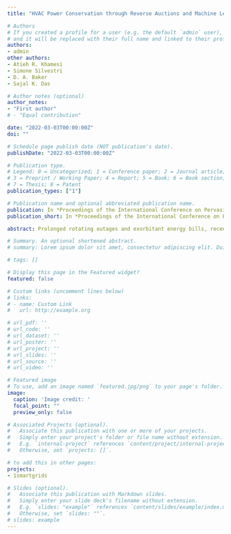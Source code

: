 ```yaml
---
title: "HVAC Power Conservation through Reverse Auctions and Machine Learning"

# Authors
# If you created a profile for a user (e.g. the default `admin` user), write the username (folder name) here 
# and it will be replaced with their full name and linked to their profile.
authors:
- admin
other authors:
- Atieh R. Khamesi
- Simone Silvestri
- D. A. Baker
- Sajal K. Das

# Author notes (optional)
author_notes:
- "First author"
# - "Equal contribution"

date: "2022-03-03T00:00:00Z"
doi: ""

# Schedule page publish date (NOT publication's date).
publishDate: "2022-03-03T00:00:00Z"

# Publication type.
# Legend: 0 = Uncategorized; 1 = Conference paper; 2 = Journal article;
# 3 = Preprint / Working Paper; 4 = Report; 5 = Book; 6 = Book section;
# 7 = Thesis; 8 = Patent
publication_types: ["1"]

# Publication name and optional abbreviated publication name.
publication: In *Proceedings of the International Conference on Pervasive Computing and Communications (PerCom), 2022 - 18/178 accepted papers*
publication_short: In *Proceedings of the International Conference on Pervasive Computing and Communications (PerCom), 2022 - 18/178 accepted papers*

abstract: Prolonged rotating outages and exorbitant energy bills, recently experienced in California and Texas, have exposed the limitations and need for modernizing electric power systems. The occurrence of such events is a consequence of peak loads, often due to extreme outside temperatures that simultaneously trigger Heating Ventilation Air Conditioning (HVAC) systems. Leveraging pervasive computing technologies, such as smart meters and smart thermostats, this paper introduces a comprehensive approach to perform residential HVAC power conservation and prevent these catastrophic events. Differently from previous solutions, our approach models realistic user behavior and HVAC dynamics of individual homes. Specifically, we formulate a novel reverse auction-based problem, called POwer Conservation Optimization (POCO). The goal is to perform power conservation by motivating users to temporarily adjust their HVAC thermostat settings in exchange for financial rewards. We prove that POCO ensures truthfulness and individual rationality of the auction mechanism, although it is an NP-hard problem. Therefore, we propose an efficient heuristic, called Greedy Ranking AllocatioN (GRAN), which we prove ensures the same formal properties, while incurring only a polynomial complexity. To predict power savings resulting from an HVAC thermostat adjustments, we propose a novel machine learning-based technique called Power Saving Prediction (PSP). In addition, we conduct an online survey to study the willingness to adopt the proposed system and to model realistic user behavior. Survey results show willingness of adoption above 79% and a highly heterogeneous and non-linear user behavior. We perform extensive experiments using high-fidelity simulator EnergyPlus. Results show that PSP outperforms a state-of-the-art solution obtaining 85% predictions within a 5% error margin. Furthermore, GRAN achieves near-optimal performance, outperforming a recent state-of-the-art approach obtaining results between 58% and 68% closer to the optimum.

# Summary. An optional shortened abstract.
# summary: Lorem ipsum dolor sit amet, consectetur adipiscing elit. Duis posuere tellus ac convallis placerat. Proin tincidunt magna sed ex sollicitudin condimentum.

# tags: []

# Display this page in the Featured widget?
featured: false

# Custom links (uncomment lines below)
# links:
# - name: Custom Link
#   url: http://example.org

# url_pdf: ''
# url_code: ''
# url_dataset: ''
# url_poster: ''
# url_project: ''
# url_slides: ''
# url_source: ''
# url_video: ''

# Featured image
# To use, add an image named `featured.jpg/png` to your page's folder. 
image:
  caption: 'Image credit: '
  focal_point: ""
  preview_only: false

# Associated Projects (optional).
#   Associate this publication with one or more of your projects.
#   Simply enter your project's folder or file name without extension.
#   E.g. `internal-project` references `content/project/internal-project/index.md`.
#   Otherwise, set `projects: []`.

# to add this in other pages:
projects:
- 1smartgrids

# Slides (optional).
#   Associate this publication with Markdown slides.
#   Simply enter your slide deck's filename without extension.
#   E.g. `slides: "example"` references `content/slides/example/index.md`.
#   Otherwise, set `slides: ""`.
# slides: example
---
```


<!-- {{% callout note %}}
Click the *Cite* button above to demo the feature to enable visitors to import publication metadata into their reference management software.
{{% /callout %}}

{{% callout note %}}
Create your slides in Markdown - click the *Slides* button to check out the example.
{{% /callout %}}

Supplementary notes can be added here, including [code, math, and images](https://wowchemy.com/docs/writing-markdown-latex/). -->
